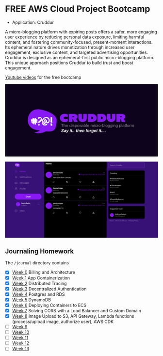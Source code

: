 # FREE AWS Cloud Project Bootcamp

- Application: Cruddur

A micro-blogging platform with expiring posts offers a safer, more engaging user experience by reducing personal data exposure, 
limiting harmful content, and fostering community-focused, present-moment interactions. 
Its ephemeral nature drives monetization through increased user engagement, exclusive content, 
and targeted advertising opportunities. Cruddur is designed as an ephemeral-first public micro-blogging platform. 
This unique approach positions Cruddur to build trust and boost engagement.

[Youtube videos](https://www.youtube.com/watch?v=zJnNe5Nv4tE&list=PLBfufR7vyJJ7k25byhRXJldB5AiwgNnWv&index=19) for the free bootcamp

![Cruddur Graphic](_docs/assets/cruddur-banner.jpg)

![Cruddur Screenshot](_docs/assets/cruddur-screenshot.png)

## Journaling Homework

The `/journal` directory contains

- [X] [Week 0](journal/week0.md) Billing and Architecture
- [X] [Week 1](journal/week1.md) App Containerization
- [X] [Week 2](journal/week2.md) Distributed Tracing
- [X] [Week 3](journal/week3.md) Decentralized Authentication
- [X] [Week 4](journal/week4.md) Postgres and RDS
- [X] [Week 5](journal/week5.md) DynamoDB
- [X] [Week 6](journal/week6.md) Deploying Containers to ECS
- [X] [Week 7](journal/week7.md) Solving CORS with a Load Balancer and Custom Domain
- [X] [Week 8](journal/week8.md) Image Upload to S3, API Gateway, Lambda functions (process/upload image, authorize user), AWS CDK
- [ ] [Week 9](journal/week9.md)
- [ ] [Week 10](journal/week10.md)
- [ ] [Week 11](journal/week11.md)
- [ ] [Week 12](journal/week12.md)
- [ ] [Week 13](journal/week13.md)
